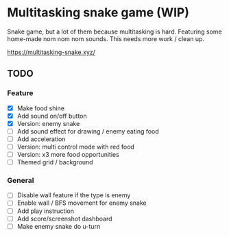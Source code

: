 # Multitasking snake game (WIP)

Snake game, but a lot of them because multitasking is hard. Featuring some home-made nom nom nom sounds. This needs more work / clean up.

https://multitasking-snake.xyz/

## TODO

### Feature

- [x] Make food shine
- [x] Add sound on/off button
- [x] Version: enemy snake
- [ ] Add sound effect for drawing / enemy eating food
- [ ] Add acceleration
- [ ] Version: multi control mode with red food
- [ ] Version: x3 more food opportunities
- [ ] Themed grid / background

### General

- [ ] Disable wall feature if the type is enemy
- [ ] Enable wall / BFS movement for enemy snake
- [ ] Add play instruction
- [ ] Add score/screenshot dashboard
- [ ] Make enemy snake do u-turn

